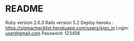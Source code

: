 # README

Ruby version 2.6.3 Rails version 5.2
Deploy heroku : https://sigmachecklist.herokuapp.com/users/sign_in Login: user@gmail.com Password: 123456
